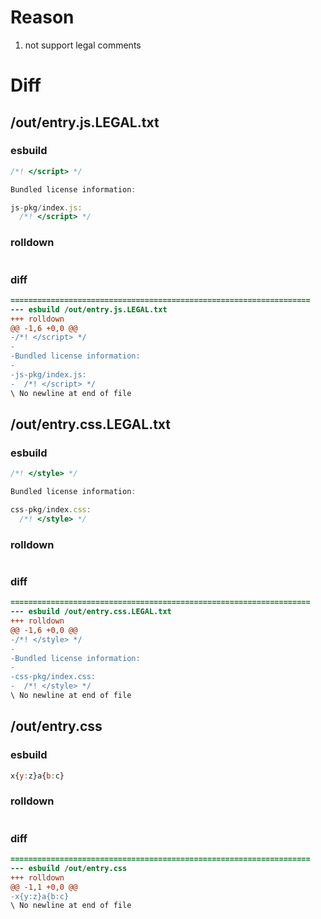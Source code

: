 # Reason
1. not support legal comments
# Diff
## /out/entry.js.LEGAL.txt
### esbuild
```js
/*! </script> */

Bundled license information:

js-pkg/index.js:
  /*! </script> */
```
### rolldown
```js

```
### diff
```diff
===================================================================
--- esbuild	/out/entry.js.LEGAL.txt
+++ rolldown	
@@ -1,6 +0,0 @@
-/*! </script> */
-
-Bundled license information:
-
-js-pkg/index.js:
-  /*! </script> */
\ No newline at end of file

```
## /out/entry.css.LEGAL.txt
### esbuild
```js
/*! </style> */

Bundled license information:

css-pkg/index.css:
  /*! </style> */
```
### rolldown
```js

```
### diff
```diff
===================================================================
--- esbuild	/out/entry.css.LEGAL.txt
+++ rolldown	
@@ -1,6 +0,0 @@
-/*! </style> */
-
-Bundled license information:
-
-css-pkg/index.css:
-  /*! </style> */
\ No newline at end of file

```
## /out/entry.css
### esbuild
```js
x{y:z}a{b:c}
```
### rolldown
```js

```
### diff
```diff
===================================================================
--- esbuild	/out/entry.css
+++ rolldown	
@@ -1,1 +0,0 @@
-x{y:z}a{b:c}
\ No newline at end of file

```